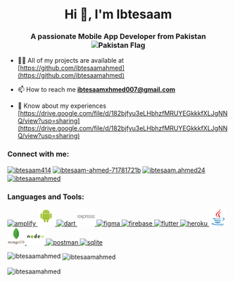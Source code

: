 <h1 align="center">Hi 👋, I'm Ibtesaam</h1>
<h3 align="center">A passionate Mobile App Developer from Pakistan <img src="https://upload.wikimedia.org/wikipedia/commons/thumb/3/32/Flag_of_Pakistan.svg/320px-Flag_of_Pakistan.svg.png" alt="Pakistan Flag" width="20" height="20"></h3>


- 👨‍💻 All of my projects are available at [https://github.com/ibtesaamahmed](https://github.com/ibtesaamahmed)

- 📫 How to reach me **ibtesaamxhmed007@gmail.com**

- 📄 Know about my experiences [https://drive.google.com/file/d/182bjfyu3eLHbhzfMRUYEGkkkfXLJgNNQ/view?usp=sharing](https://drive.google.com/file/d/182bjfyu3eLHbhzfMRUYEGkkkfXLJgNNQ/view?usp=sharing)

<h3 align="left">Connect with me:</h3>
<p align="left">
<a href="https://twitter.com/ibtesaam414" target="blank"><img align="center" src="https://raw.githubusercontent.com/rahuldkjain/github-profile-readme-generator/master/src/images/icons/Social/twitter.svg" alt="ibtesaam414" height="30" width="40" /></a>
<a href="https://linkedin.com/in/ibtesaam-ahmed-71781721b" target="blank"><img align="center" src="https://raw.githubusercontent.com/rahuldkjain/github-profile-readme-generator/master/src/images/icons/Social/linked-in-alt.svg" alt="ibtesaam-ahmed-71781721b" height="30" width="40" /></a>
<a href="https://instagram.com/ibtesaam.ahmed24" target="blank"><img align="center" src="https://raw.githubusercontent.com/rahuldkjain/github-profile-readme-generator/master/src/images/icons/Social/instagram.svg" alt="ibtesaam.ahmed24" height="30" width="40" /></a>
<a href="https://www.leetcode.com/ibtesaamahmed" target="blank"><img align="center" src="https://raw.githubusercontent.com/rahuldkjain/github-profile-readme-generator/master/src/images/icons/Social/leet-code.svg" alt="ibtesaamahmed" height="30" width="40" /></a>
</p>

<h3 align="left">Languages and Tools:</h3>
<p align="left"> <a href="https://aws.amazon.com/amplify/" target="_blank" rel="noreferrer"> <img src="https://docs.amplify.aws/assets/logo-dark.svg" alt="amplify" width="40" height="40"/> </a> <a href="https://developer.android.com" target="_blank" rel="noreferrer"> <img src="https://raw.githubusercontent.com/devicons/devicon/master/icons/android/android-original-wordmark.svg" alt="android" width="40" height="40"/> </a> <a href="https://dart.dev" target="_blank" rel="noreferrer"> <img src="https://www.vectorlogo.zone/logos/dartlang/dartlang-icon.svg" alt="dart" width="40" height="40"/> </a> <a href="https://expressjs.com" target="_blank" rel="noreferrer"> <img src="https://raw.githubusercontent.com/devicons/devicon/master/icons/express/express-original-wordmark.svg" alt="express" width="40" height="40"/> </a> <a href="https://www.figma.com/" target="_blank" rel="noreferrer"> <img src="https://www.vectorlogo.zone/logos/figma/figma-icon.svg" alt="figma" width="40" height="40"/> </a> <a href="https://firebase.google.com/" target="_blank" rel="noreferrer"> <img src="https://www.vectorlogo.zone/logos/firebase/firebase-icon.svg" alt="firebase" width="40" height="40"/> </a> <a href="https://flutter.dev" target="_blank" rel="noreferrer"> <img src="https://www.vectorlogo.zone/logos/flutterio/flutterio-icon.svg" alt="flutter" width="40" height="40"/> </a> <a href="https://heroku.com" target="_blank" rel="noreferrer"> <img src="https://www.vectorlogo.zone/logos/heroku/heroku-icon.svg" alt="heroku" width="40" height="40"/> </a> <a href="https://www.java.com" target="_blank" rel="noreferrer"> <img src="https://raw.githubusercontent.com/devicons/devicon/master/icons/java/java-original.svg" alt="java" width="40" height="40"/> </a> <a href="https://www.mongodb.com/" target="_blank" rel="noreferrer"> <img src="https://raw.githubusercontent.com/devicons/devicon/master/icons/mongodb/mongodb-original-wordmark.svg" alt="mongodb" width="40" height="40"/> </a> <a href="https://nodejs.org" target="_blank" rel="noreferrer"> <img src="https://raw.githubusercontent.com/devicons/devicon/master/icons/nodejs/nodejs-original-wordmark.svg" alt="nodejs" width="40" height="40"/> </a> <a href="https://postman.com" target="_blank" rel="noreferrer"> <img src="https://www.vectorlogo.zone/logos/getpostman/getpostman-icon.svg" alt="postman" width="40" height="40"/> </a> <a href="https://www.sqlite.org/" target="_blank" rel="noreferrer"> <img src="https://www.vectorlogo.zone/logos/sqlite/sqlite-icon.svg" alt="sqlite" width="40" height="40"/> </a> </p>

<p><img align="left" src="https://github-readme-stats.vercel.app/api/top-langs?username=ibtesaamahmed&show_icons=true&locale=en&layout=compact" alt="ibtesaamahmed" /></p>

<p>&nbsp;<img align="center" src="https://github-readme-stats.vercel.app/api?username=ibtesaamahmed&show_icons=true&locale=en" alt="ibtesaamahmed" /></p>

<p><img align="center" src="https://github-readme-streak-stats.herokuapp.com/?user=ibtesaamahmed&" alt="ibtesaamahmed" /></p>
